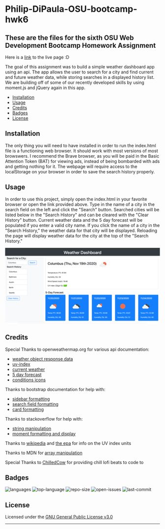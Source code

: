 # Philip-DiPaula-OSU-bootcamp-hwk6

## These are the files for the sixth OSU Web Development Bootcamp Homework Assignment

Here is a [link](https://pjdip.github.io/Philip-DiPaula-OSU-bootcamp-hwk6/) to the live page :D

The goal of this assignment was to build a simple weather dashboard app using an api. The app allows the user to search for a city and find current and future weather data, while storing searches in a displayed history list. We are building off of some of our recently developed skills by using moment.js and jQuery again in this app.

* [Installation](#installation)
* [Usage](#usage)
* [Credits](#credits)
* [Badges](#badges)
* [License](#license)

## Installation

The only thing you will need to have installed in order to run the index.html file is a functioning web browser. It should work with most versions of most browswers. I recommend the Brave browser, as you will be paid in the Basic Attention Token (BAT) for viewing ads, instead of being bombarded with ads and getting nothing for it. The webpage will require access to the localStorage on your browser in order to save the search history properly.

## Usage 

In order to use this project, simply open the index.html in your favorite browser or open the link provided above. Type in the name of a city in the search field on the left and click the "Search" button. Searched cities will be listed below in the "Search History" and can be cleared with the "Clear History" button. Current weather data and the 5 day forecast will be populated if you enter a valid city name. If you click the name of a city in the "Search History," the weather data for that city will be displayed. Reloading the page will display weather data for the city at the top of the "Search History."

![main](./assets/weatherDashboardScreenshot.png)

## Credits

Special Thanks to openweathermap.org for various api documentation:
* [weather object response data](https://openweathermap.org/weather-data)
* [uv-index](https://openweathermap.org/api/uvi)
* [current weather](https://openweathermap.org/current#data)
* [5 day forecast](https://openweathermap.org/forecast5)
* [conditions icons](https://openweathermap.org/weather-conditions#Weather-Condition-Codes-2)

Thanks to bootstrap documentation for help with:
* [sidebar formatting](https://getbootstrap.com/docs/4.5/examples/dashboard/)
* [search field formatting](https://getbootstrap.com/docs/4.5/components/navbar/)
* [card formatting](https://getbootstrap.com/docs/4.5/components/card/)

Thanks to stackoverflow for help with:
* [string manipulation](https://stackoverflow.com/questions/1026069/how-do-i-make-the-first-letter-of-a-string-uppercase-in-javascript)
* [moment formatting and display](https://stackoverflow.com/questions/35441820/moment-js-tomorrow-today-and-yesterday)

Thanks to [wikipedia](https://en.wikipedia.org/wiki/Watt) and [the epa](https://www.epa.gov/sites/production/files/documents/uviguide.pdf) for info on the UV index units

Thanks to MDN for [array manipulation](https://developer.mozilla.org/en-US/docs/Web/JavaScript/Reference/Global_Objects/Array/unshift)

Special Thanks to [ChilledCow](https://www.youtube.com/channel/UCSJ4gkVC6NrvII8umztf0Ow) for providing chill lofi beats to code to

## Badges

![languages](https://img.shields.io/github/languages/count/pjdip/Philip-DiPaula-OSU-bootcamp-hwk6)
![top-language](https://img.shields.io/github/languages/top/pjdip/Philip-DiPaula-OSU-bootcamp-hwk6)
![repo-size](https://img.shields.io/github/repo-size/pjdip/Philip-DiPaula-OSU-bootcamp-hwk6)
![open-issues](https://img.shields.io/github/issues-raw/pjdip/Philip-DiPaula-OSU-bootcamp-hwk6)
![last-commit](https://img.shields.io/github/last-commit/pjdip/Philip-DiPaula-OSU-bootcamp-hwk6)

## License

Licensed under the [GNU General Public License v3.0](https://choosealicense.com/licenses/gpl-3.0/)

---